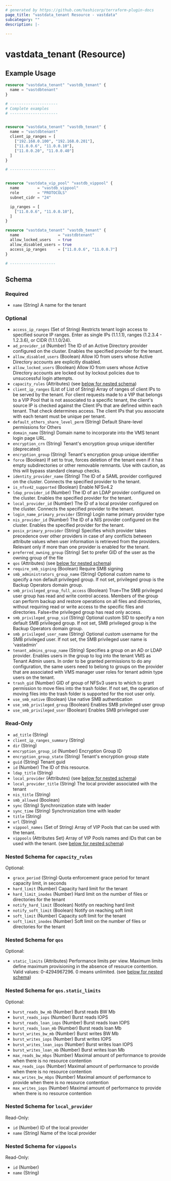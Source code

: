 ```yaml
---
# generated by https://github.com/hashicorp/terraform-plugin-docs
page_title: "vastdata_tenant Resource - vastdata"
subcategory: ""
description: |-
  
---
```


# vastdata_tenant (Resource)



## Example Usage

```terraform
resource "vastdata_tenant" "vastdb_tenant" {
  name = "vastdbtenant"
}

# ---------------------
# Complete examples
# ---------------------


resource "vastdata_tenant" "vastdb_tenant" {
  name = "vastdbtenant"
  client_ip_ranges = [
    ["192.168.0.100", "192.168.0.201"],
    ["11.0.0.6", "11.0.0.10"],
    ["11.0.0.20", "11.0.0.40"]
  ]
}

# --------------------


resource "vastdata_vip_pool" "vastdb_vippool" {
  name        = "vastdb_vippool"
  role        = "PROTOCOLS"
  subnet_cidr = "24"

  ip_ranges = [
    ["11.0.0.6", "11.0.0.10"],
  ]
}

resource "vastdata_tenant" "vastdb_tenant" {
  name                 = "vastdbtenant"
  allow_locked_users   = true
  allow_disabled_users = true
  access_ip_ranges     = ["11.0.0.6", "11.0.0.7"]
}

# --------------------
```

<!-- schema generated by tfplugindocs -->
## Schema

### Required

- `name` (String) A name for the tenant

### Optional

- `access_ip_ranges` (Set of String) Restricts tenant login access to specified source IP ranges. Enter as single IPs (1.1.1.1), ranges (1.2.3.4 - 1.2.3.6), or CIDR (1.1.1.0/24).
- `ad_provider_id` (Number) The ID of an Active Directory provider configured on the cluster. Enables the specified provider for the tenant.
- `allow_disabled_users` (Boolean) Allow IO from users whose Active Directory accounts are explicitly disabled.
- `allow_locked_users` (Boolean) Allow IO from users whose Active Directory accounts are locked out by lockout policies due to unsuccessful login attempts.
- `capacity_rules` (Attributes) (see [below for nested schema](#nestedatt--capacity_rules))
- `client_ip_ranges` (List of List of String) Array of ranges of client IPs to be served by the tenant. For client requests made to a VIP that belongs to a VIP Pool that is not associated to a specific tenant, the client's source IP is checked against the Client IPs that are defined within each tenant. That check determines access. The client IPs that you associate with each tenant must be unique per tenant.
- `default_others_share_level_perm` (String) Default Share-level permissions for Others
- `domain_name` (String) Domain name to incorporate into the VMS tenant login page URL.
- `encryption_crn` (String) Tenant's encryption group unique identifier (deprecated)
- `encryption_group` (String) Tenant's encryption group unique identifier
- `force` (Boolean) If set to true, forces deletion of the tenant even if it has empty subdirectories or other removable remnants. Use with caution, as this will bypass standard cleanup checks.
- `identity_provider_name` (String) The ID of a SAML provider configured on the cluster. Connects the specified provider to the tenant.
- `is_nfsv42_supported` (Boolean) Enable NFSv4.2
- `ldap_provider_id` (Number) The ID of an LDAP provider configured on the cluster. Enables the specified provider for the tenant.
- `local_provider_id` (Number) The ID of a local provider configured on the cluster. Connects the specified provider to the tenant.
- `login_name_primary_provider` (String) Login name primary provider type
- `nis_provider_id` (Number) The ID of a NIS provider configured on the cluster. Enables the specified provider for the tenant.
- `posix_primary_provider` (String) Specifies which provider takes precedence over other providers in case of any conflicts between attribute values when user information is retrieved from the providers. Relevant only if more than one provider is enabled for the tenant.
- `preferred_owning_group` (String) Set to prefer GID of the user as the owning group of the file
- `qos` (Attributes) (see [below for nested schema](#nestedatt--qos))
- `require_smb_signing` (Boolean) Require SMB signing
- `smb_administrators_group_name` (String) Optional custom name to specify a non default privileged group. If not set, privileged group is the Backup Operators domain group.
- `smb_privileged_group_full_access` (Boolean) True=The SMB privileged user group has read and write control access. Members of the group can perform backup and restore operations on all files and directories, without requiring read or write access to the specific files and directories. False=the privileged group has read only access.
- `smb_privileged_group_sid` (String) Optional custom SID to specify a non default SMB privileged group. If not set, SMB privileged group is the Backup Operators domain group.
- `smb_privileged_user_name` (String) Optional custom username for the SMB privileged user. If not set, the SMB privileged user name is 'vastadmin'
- `tenant_admins_group_name` (String) Specifies a group on an AD or LDAP provider. Enables users in the group to log into the tenant VMS as Tenant Admin users. In order to be granted permissions to do any configuration, the same users need to belong to groups on the provider that are associated with VMS manager user roles for tenant admin type users on the tenant.
- `trash_gid` (Number) GID of group of NFSv3 users to which to grant permission to move files into the trash folder. If not set, the operation of moving files into the trash folder is supported for the root user only.
- `use_smb_native` (Boolean) Use native SMB authentication
- `use_smb_privileged_group` (Boolean) Enables SMB privileged user group
- `use_smb_privileged_user` (Boolean) Enables SMB privileged user

### Read-Only

- `ad_title` (String)
- `client_ip_ranges_summary` (String)
- `dir` (String)
- `encryption_group_id` (Number) Encryption Group ID
- `encryption_group_state` (String) Tenant's encryption group state
- `guid` (String) Tenant guid
- `id` (Number) The ID of this resource.
- `ldap_title` (String)
- `local_provider` (Attributes) (see [below for nested schema](#nestedatt--local_provider))
- `local_provider_title` (String) The local provider associated with the tenant
- `nis_title` (String)
- `smb_allowed` (Boolean)
- `sync` (String) Synchronization state with leader
- `sync_time` (String) Synchronization time with leader
- `title` (String)
- `url` (String)
- `vippool_names` (Set of String) Array of VIP Pools that can be used with the tenant.
- `vippools` (Attributes Set) Array of VIP Pools names and IDs that can be used with the tenant. (see [below for nested schema](#nestedatt--vippools))

<a id="nestedatt--capacity_rules"></a>
### Nested Schema for `capacity_rules`

Optional:

- `grace_period` (String) Quota enforcement grace period for tenant capacity limit, in seconds
- `hard_limit` (Number) Capacity hard limit for the tenant
- `hard_limit_inodes` (Number) Hard limit on the number of files or directories for the tenant
- `notify_hard_limit` (Boolean) Notify on reaching hard limit
- `notify_soft_limit` (Boolean) Notify on reaching soft limit
- `soft_limit` (Number) Capacity soft limit for the tenant
- `soft_limit_inodes` (Number) Soft limit on the number of files or directories for the tenant


<a id="nestedatt--qos"></a>
### Nested Schema for `qos`

Optional:

- `static_limits` (Attributes) Performance limits per view. Maximum limits define maximum provisioning in the absence of resource contention. Valid values: 0-4294967296. 0 means unlimited. (see [below for nested schema](#nestedatt--qos--static_limits))

<a id="nestedatt--qos--static_limits"></a>
### Nested Schema for `qos.static_limits`

Optional:

- `burst_reads_bw_mb` (Number) Burst reads BW Mb
- `burst_reads_iops` (Number) Burst reads IOPS
- `burst_reads_loan_iops` (Number) Burst reads loan IOPS
- `burst_reads_loan_mb` (Number) Burst reads loan Mb
- `burst_writes_bw_mb` (Number) Burst writes BW Mb
- `burst_writes_iops` (Number) Burst writes IOPS
- `burst_writes_loan_iops` (Number) Burst writes loan IOPS
- `burst_writes_loan_mb` (Number) Burst writes loan Mb
- `max_reads_bw_mbps` (Number) Maximal amount of performance to provide when there is no resource contention
- `max_reads_iops` (Number) Maximal amount of performance to provide when there is no resource contention
- `max_writes_bw_mbps` (Number) Maximal amount of performance to provide when there is no resource contention
- `max_writes_iops` (Number) Maximal amount of performance to provide when there is no resource contention



<a id="nestedatt--local_provider"></a>
### Nested Schema for `local_provider`

Read-Only:

- `id` (Number) ID of the local provider
- `name` (String) Name of the local provider


<a id="nestedatt--vippools"></a>
### Nested Schema for `vippools`

Read-Only:

- `id` (Number)
- `name` (String)
